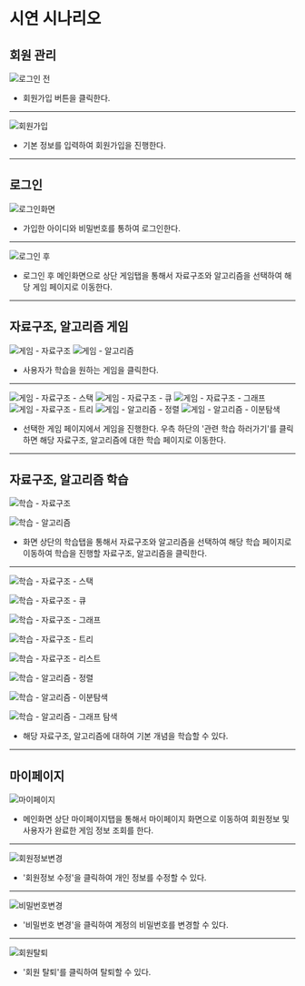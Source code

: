 # 시연 시나리오

## 회원 관리
![로그인 전](https://i.imgur.com/1szmkYN.jpg)
- 회원가입 버튼을 클릭한다.
---
![회원가입](https://i.imgur.com/LY5g3vK.jpg)
- 기본 정보를 입력하여 회원가입을 진행한다.
---
## 로그인
![로그인화면](https://i.imgur.com/W7aU6Zh.jpg)
- 가입한 아이디와 비밀번호를 통하여 로그인한다.
---
![로그인 후](https://i.imgur.com/ItoEO3x.jpg)
- 로그인 후 메인화면으로 상단 게임탭을 통해서 자료구조와 알고리즘을 선택하여 해당 게임 페이지로 이동한다.
---
## 자료구조, 알고리즘 게임
![게임 - 자료구조](https://i.imgur.com/r5vTuni.jpg)
![게임 - 알고리즘](https://i.imgur.com/zqpeKVT.jpg)
- 사용자가 학습을 원하는 게임을 클릭한다.
---

![게임 - 자료구조 - 스택](https://i.imgur.com/zzCLGy1.jpg)
![게임 - 자료구조 - 큐](https://i.imgur.com/JxE9ZGG.jpg)
![게임 - 자료구조 - 그래프](https://i.imgur.com/Xtl0HqR.jpg)
![게임 - 자료구조 - 트리](https://i.imgur.com/pBmgwTV.jpg)
![게임 - 알고리즘 - 정렬](https://i.imgur.com/VRvjCvs.jpg)
![게임 - 알고리즘 - 이분탐색](https://i.imgur.com/zJpsW6T.jpg)
- 선택한 게임 페이지에서 게임을 진행한다. 우측 하단의 '관련 학습 하러가기'를 클릭하면 해당 자료구조, 알고리즘에 대한 학습 페이지로 이동한다.
---
## 자료구조, 알고리즘 학습
![학습 - 자료구조](https://i.imgur.com/EGeE8EV.jpg)

![학습 - 알고리즘](https://i.imgur.com/9VFjC45.jpg)
- 화면 상단의 학습탭을 통해서 자료구조와 알고리즘을 선택하여 해당 학습 페이지로 이동하여 학습을 진행할 자료구조, 알고리즘을 클릭한다.
---
![학습 - 자료구조 - 스택](https://i.imgur.com/tixTzPe.jpg)

![학습 - 자료구조 - 큐](https://i.imgur.com/AlmP6Km.jpg)

![학습 - 자료구조 - 그래프](https://i.imgur.com/fZpvKzS.jpg)

![학습 - 자료구조 - 트리](https://i.imgur.com/UeYdWZx.jpg)

![학습 - 자료구조 - 리스트](https://i.imgur.com/vX9rkZM.jpg)

![학습 - 알고리즘 - 정렬](https://i.imgur.com/BF4SQr1.jpg)

![학습 - 알고리즘 - 이분탐색](https://i.imgur.com/d1zjja9.jpg)

![학습 - 알고리즘 - 그래프 탐색](https://i.imgur.com/tRG1jgd.jpg)
- 해당 자료구조, 알고리즘에 대하여 기본 개념을 학습할 수 있다.
---

## 마이페이지
![마이페이지](https://user-images.githubusercontent.com/77473524/136328688-214b0cf0-01b9-4ca9-9aa8-58cfab90b943.jpg)
- 메인화면 상단 마이페이지탭을 통해서 마이페이지 화면으로 이동하여 회원정보 및 사용자가 완료한 게임 정보 조회를 한다.
---
![회원정보변경](https://i.imgur.com/WeeSWqo.jpg)
- '회원정보 수정'을 클릭하여 개인 정보를 수정할 수 있다.
---
![비밀번호변경](https://i.imgur.com/DS7Lvlm.jpg)
- '비밀번호 변경'을 클릭하여 계정의 비밀번호를 변경할 수 있다.
---
![회원탈퇴](https://i.imgur.com/CcMaR8m.jpg)
- '회원 탈퇴'를 클릭하여 탈퇴할 수 있다.